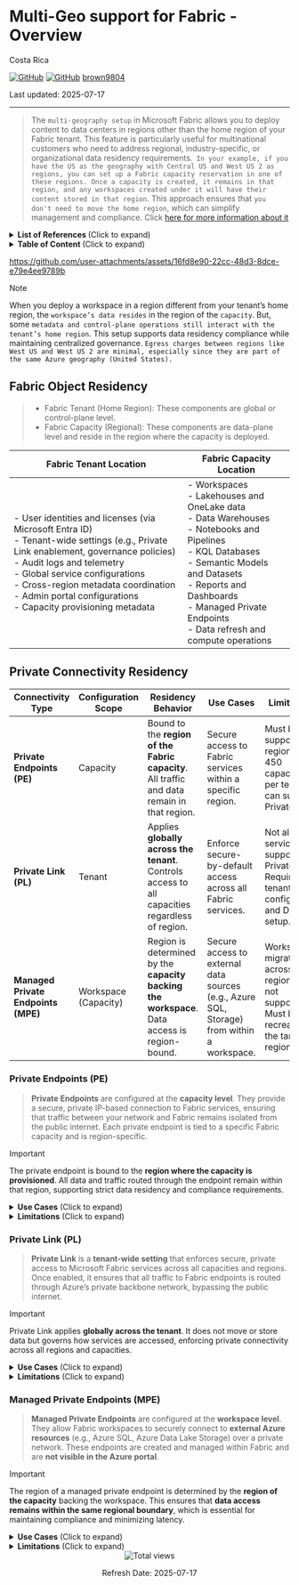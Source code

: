 # Multi-Geo support for Fabric - Overview

Costa Rica

[![GitHub](https://badgen.net/badge/icon/github?icon=github&label)](https://github.com) 
[![GitHub](https://img.shields.io/badge/--181717?logo=github&logoColor=ffffff)](https://github.com/)
[brown9804](https://github.com/brown9804)

Last updated: 2025-07-17

----------

> The `multi-geography setup` in Microsoft Fabric allows you to deploy content to data centers in regions other than the home region of your Fabric tenant. This feature is particularly useful for multinational customers who need to address regional, industry-specific, or organizational data residency requirements.` In your example, if you have the US as the geography with Central US and West US 2 as regions, you can set up a Fabric capacity reservation in one of these regions. Once a capacity is created, it remains in that region, and any workspaces created under it will have their content stored in that region`. This approach ensures that `you don't need to move the home region`, which can simplify management and compliance. Click [here for more information about it](https://learn.microsoft.com/en-us/fabric/admin/service-admin-premium-multi-geo?tabs=power-bi-premium)

<details>
<summary><b>List of References </b> (Click to expand)</summary>
  
- [How to request a tenant remap to another region](https://learn.microsoft.com/en-us/power-bi/support/service-admin-region-move#can-i-migrate-or-merge-my-power-bi-tenant-into-a-different-tenant-for-example-because-of-a-company-merger)
- [Overview of managed private endpoints for Fabric](https://learn.microsoft.com/en-us/fabric/security/security-managed-private-endpoints-overview)
- [Managed private endpoints](https://learn.microsoft.com/en-us/fabric/security/security-managed-private-endpoints-overview#limitations-and-considerations) - limitations and considerations
- [Multi-Geo](https://learn.microsoft.com/en-us/fabric/admin/service-admin-premium-multi-geo?tabs=power-bi-premium#considerations-and-limitations) - limitations and considerations
- [Private endpoints in Fabric](https://learn.microsoft.com/en-us/fabric/security/security-private-links-overview#what-is-a-private-endpoint)
- [Private links for secure access to Fabric](https://learn.microsoft.com/en-us/fabric/security/security-private-links-overview)
- [Microsoft Fabric concepts and licenses](https://learn.microsoft.com/en-us/fabric/enterprise/licenses#microsoft-fabric-concepts) - tenant, capacity, etc

</details>

<details>
<summary><b>Table of Content </b> (Click to expand)</summary>

- [Fabric Object Residency](#fabric-object-residency)
- [Private Connectivity Residency](#private-connectivity-residency)
    - [Private Endpoints PE](#private-endpoints-pe)
    - [Private Link PL](#private-link-pl)
    - [Managed Private Endpoints MPE](#managed-private-endpoints-mpe)

</details>

https://github.com/user-attachments/assets/16fd8e90-22cc-48d3-8dce-e79e4ee9789b

> [!NOTE]
> When you deploy a workspace in a region different from your tenant’s home region, the `workspace’s data resides` in the region of the `capacity`. But, some `metadata and control-plane operations still interact with the tenant’s home region`. This setup supports data residency compliance while maintaining centralized governance. `Egress charges between regions like West US and West US 2 are minimal, especially since they are part of the same Azure geography (United States).`

## Fabric Object Residency

> - Fabric Tenant (Home Region): These components are global or control-plane level. <br/>
> - Fabric Capacity (Regional): These components are data-plane level and reside in the region where the capacity is deployed.

| **Fabric Tenant Location** | **Fabric Capacity Location** |
|----------------------------------|----------------------------------|
| - User identities and licenses (via Microsoft Entra ID)<br/>- Tenant-wide settings (e.g., Private Link enablement, governance policies)<br/>- Audit logs and telemetry<br/>- Global service configurations<br/>- Cross-region metadata coordination <br/>- Admin portal configurations<br/>- Capacity provisioning metadata | - Workspaces<br/>- Lakehouses and OneLake data<br/>- Data Warehouses<br/>- Notebooks and Pipelines<br/>- KQL Databases<br/>- Semantic Models and Datasets<br/>- Reports and Dashboards<br/>- Managed Private Endpoints<br/>- Data refresh and compute operations |

## Private Connectivity Residency

| **Connectivity Type**            | **Configuration Scope** | **Residency Behavior**| **Use Cases**| **Limitations**|
|----------------------------------|--------------------------|----------------------------------|----------------------------------------------|----------------|
| **Private Endpoints (PE)**       | Capacity                 | Bound to the **region of the Fabric capacity**. All traffic and data remain in that region. | Secure access to Fabric services within a specific region. | Must be in a supported region. Up to 450 capacities per tenant can support Private Link.              |
| **Private Link (PL)**            | Tenant                   | Applies **globally across the tenant**. Controls access to all capacities regardless of region. | Enforce secure-by-default access across all Fabric services. | Not all services support Private Link. Requires tenant-level configuration and DNS setup.             |
| **Managed Private Endpoints (MPE)** | Workspace (Capacity)               | Region is determined by the **capacity backing the workspace**. Data access is region-bound. | Secure access to external data sources (e.g., Azure SQL, Storage) from within a workspace.       | Workspace migration across regions is not supported. Must be recreated in the target region.          |

### Private Endpoints (PE)

> **Private Endpoints** are configured at the **capacity level**. They provide a secure, private IP-based connection to Fabric services, ensuring that traffic between your network and Fabric remains isolated from the public internet. Each private endpoint is tied to a specific Fabric capacity and is region-specific.

> [!IMPORTANT]  
> The private endpoint is bound to the **region where the capacity is provisioned**. All data and traffic routed through the endpoint remain within that region, supporting strict data residency and compliance requirements.

<details>
<summary><b>Use Cases</b> (Click to expand)</summary>

- **Isolating sensitive workloads from the public internet**: Private Endpoints ensure that communication between your network and Microsoft Fabric services occurs entirely over a private IP address within your Azure Virtual Network (VNet). This eliminates exposure to the public internet, significantly reducing the attack surface and enhancing security posture.
- **Ensuring compliance with regional data handling laws (e.g., GDPR, HIPAA)**:  By keeping data and traffic confined to a specific Azure region, Private Endpoints help organizations meet strict regulatory requirements for data residency and sovereignty. This is especially important for industries like healthcare, finance, and government.
- **Supporting secure, low-latency access to Fabric services within a specific Azure region**: Since traffic does not traverse the public internet, latency is minimized and performance is optimized for users and services operating within the same region. This is ideal for high-throughput analytics, real-time data processing, and latency-sensitive applications.
- **Enabling hybrid network architectures**: Organizations with on-premises infrastructure connected via VPN or ExpressRoute can use Private Endpoints to securely access Fabric services without routing traffic through the internet, maintaining a consistent and secure hybrid environment.
- **Segmenting access by region or business unit**: Enterprises operating in multiple regions or with distinct business units can assign separate capacities with their own Private Endpoints, allowing for granular control over network access and data boundaries.

</details>

<details>
<summary><b>Limitations</b> (Click to expand)</summary>

- **Region-specific**: Private Endpoints are strictly tied to the region of the Fabric capacity. They cannot be used to access services in other regions. This means that if your users or services are distributed globally, you must provision separate capacities and endpoints in each required region.
- **Capacity-bound**: Each Private Endpoint is associated with a specific capacity. If you scale out or migrate workloads to a different capacity (even within the same region), you must reconfigure the Private Endpoint for the new capacity. This adds operational overhead during scaling or rebalancing.
- **Provisioning delay**: After enabling Private Link and configuring a Private Endpoint, it can take up to **24 hours** for the endpoint to be fully registered and functional within the private DNS zone. This delay can impact deployment timelines and requires planning.
- **Quota limits**: Microsoft imposes a limit of **450 capacities per tenant** that can be configured with Private Link. Large enterprises with many regional workloads may approach this limit, requiring careful planning and capacity management.
- **DNS complexity**: Private Endpoints require integration with **Azure Private DNS Zones**. In complex environments, this may involve custom DNS forwarding rules, split-horizon DNS, or coordination with on-premises DNS infrastructure. Misconfiguration can lead to failed name resolution and service outages.
- **No cross-region failover**: Because endpoints are region-bound, they do not support automatic failover to another region. High availability across regions must be architected manually using multiple capacities and endpoints.

</details>

### Private Link (PL)

> **Private Link** is a **tenant-wide setting** that enforces secure, private access to Microsoft Fabric services across all capacities and regions. Once enabled, it ensures that all traffic to Fabric endpoints is routed through Azure’s private backbone network, bypassing the public internet.

> [!IMPORTANT]  
> Private Link applies **globally across the tenant**. It does not move or store data but governs how services are accessed, enforcing private connectivity across all regions and capacities.

<details>
<summary><b>Use Cases</b> (Click to expand)</summary>

- **Enforcing a zero-trust network model across the organization**: Private Link ensures that all access to Microsoft Fabric services is routed through Azure’s private backbone, eliminating exposure to the public internet. This aligns with zero-trust principles by minimizing the attack surface and enforcing strict access boundaries.
- **Blocking public internet access to Fabric services for all users and workloads**: Once Private Link is enabled at the tenant level, it overrides public endpoint access across all capacities and workspaces. This is ideal for organizations that require strict network isolation for compliance or security reasons.
- **Simplifying compliance audits by demonstrating that all traffic is private and encrypted**: With Private Link, organizations can show auditors that all data-in-transit is routed through private, encrypted channels. This supports compliance with standards like ISO 27001, SOC 2, and industry-specific regulations.
- **Centralized network governance**: Because Private Link is tenant-wide, it allows IT and security teams to enforce consistent network access policies across all regions and business units, reducing the risk of misconfiguration or policy drift.
- **Supporting secure hybrid connectivity**: Organizations with on-premises environments connected via ExpressRoute or VPN can use Private Link to securely access Fabric services without traversing the public internet, maintaining a consistent hybrid architecture.

</details>

<details>
<summary><b>Limitations</b> (Click to expand)</summary>

- **Global enforcement**: Private Link is a tenant-wide setting. Once enabled, it applies to all capacities and workspaces, regardless of region. This lack of granularity can be limiting for organizations that want to apply private access selectively.
- **Service support**: Not all Microsoft Fabric services may support Private Link at launch or in all regions. This can lead to inconsistent behavior or require fallback to public endpoints for unsupported services, which may conflict with security policies.
- **DNS and routing complexity**: Enabling Private Link requires careful DNS configuration, including integration with Azure Private DNS Zones. Misconfigured DNS can result in failed service resolution, broken connections, or routing loops, especially in hybrid or multi-region environments.
- **Cross-region latency**: Although traffic is routed privately, it may still traverse longer physical paths if users are accessing services in distant regions. This can introduce latency and impact performance for globally distributed teams.
- **Operational overhead**: Setting up and maintaining Private Link requires coordination between Azure administrators, network engineers, and security teams. It may also require updates to infrastructure-as-code templates, DNS forwarding rules, and monitoring configurations.
- **Limited rollback flexibility**: Once Private Link is enabled, reverting to public access requires deliberate reconfiguration and may disrupt services if not carefully planned. This makes testing and phased rollouts more complex.

</details>

### Managed Private Endpoints (MPE)

> **Managed Private Endpoints** are configured at the **workspace level**. They allow Fabric workspaces to securely connect to **external Azure resources** (e.g., Azure SQL, Azure Data Lake Storage) over a private network. These endpoints are created and managed within Fabric and are **not visible in the Azure portal**.

> [!IMPORTANT]  
> The region of a managed private endpoint is determined by the **region of the capacity** backing the workspace. This ensures that **data access remains within the same regional boundary**, which is essential for maintaining compliance and minimizing latency.

<details>
<summary><b>Use Cases</b> (Click to expand)</summary>

- Securely ingesting data from external sources into Fabric without exposing endpoints to the public internet.  
- Enabling fine-grained, workspace-specific access to Azure services.  
- Supporting hybrid data integration scenarios where Fabric connects to existing Azure-based data estates.  

</details>

<details>
<summary><b>Limitations</b> (Click to expand)</summary>

- **Region-locked**: Managed private endpoints are tied to the region of the workspace’s capacity. If you need to move the workspace to another region, you must **recreate the workspace and reconfigure all endpoints**.  
- **No workspace migration**: Fabric does not support native workspace migration across regions. Customers must use deployment pipelines, backups, or manual recreation.  
- **Manual approval required**: The owner of the target Azure resource must manually approve the connection request, which can delay setup.  
- **Limited visibility and tooling**: Managed private endpoints are not exposed in Azure Resource Manager or the Azure portal, making them harder to monitor and audit.  
- **Service compatibility**: Only certain Azure services are supported as targets for managed private endpoints. Unsupported services require alternative integration methods.  

</details>



<!-- START BADGE -->
<div align="center">
  <img src="https://img.shields.io/badge/Total%20views-366-limegreen" alt="Total views">
  <p>Refresh Date: 2025-07-17</p>
</div>
<!-- END BADGE -->
